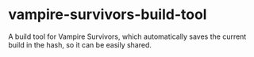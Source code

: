 # vampire-survivors-build-tool
A build tool for Vampire Survivors, which automatically saves the current build in the hash, so it can be easily shared.
